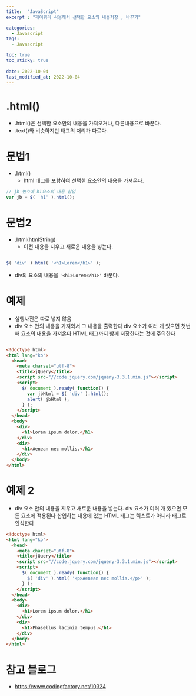 ```yaml
---
title:  "JavaScript"
excerpt : "제이쿼리 사용해서 선택한 요소의 내용저장 , 바꾸기"

categories:
  - Javascript
tags:
  - Javascript

toc: true
toc_sticky: true
 
date: 2022-10-04
last_modified_at: 2022-10-04
---
```


# .html()

- .html()은 선택한 요소안의 내용을 가져오거나, 다른내용으로 바꾼다.
- .text()와 비슷하지만 태그의 처리가 다르다.

# 문법1

- .html()
    - html 태그를 포함하여 선택한 요소안의 내용을 가져온다.

```javascript
// jb 변수에 h1요소의 내용 삽입
var jb = $( 'h1' ).html();

```

# 문법2

- .html(htmlString)
    - 이전 내용을 지우고 새로운 내용을 넣는다.

```javascript

$( 'div' ).html( '<h1>Lorem</h1>' );

```

- div의 요소의 내용을   `'<h1>Lorem</h1>'`  바꾼다.



# 예제
- 실행사진은 따로 넣지 않음
- div 요소 안의 내용을 가져와서 그 내용을 출력한다 div 요소가 여러 개 있으면 첫번째 요소의 내용을 가져온다 HTML 태그까지 함께 저장한다는 것에 주의한다


```html

<!doctype html>
<html lang="ko">
  <head>
    <meta charset="utf-8">
    <title>jQuery</title>
    <script src="//code.jquery.com/jquery-3.3.1.min.js"></script>
    <script>
      $( document ).ready( function() {
        var jbHtml = $( 'div' ).html();
        alert( jbHtml );
      } );
    </script>
  </head>
  <body>
    <div>
      <h1>Lorem ipsum dolor.</h1>
    </div>
    <div>
      <h1>Aenean nec mollis.</h1>
    </div>
  </body>
</html>

```


# 예제 2

- div 요소 안의 내용을 지우고 새로운 내용을 넣는다. div 요소가 여러 개 있으면 모든 요소에 적용된다 삽입하는 내용에 있는 HTML 태그는 텍스트가 아니라 태그로 인식한다

```html
<!doctype html>
<html lang="ko">
  <head>
    <meta charset="utf-8">
    <title>jQuery</title>
    <script src="//code.jquery.com/jquery-3.3.1.min.js"></script>
    <script>
      $( document ).ready( function() {
        $( 'div' ).html( '<p>Aenean nec mollis.</p>' );
      } );
    </script>
  </head>
  <body>
    <div>
      <h1>Lorem ipsum dolor.</h1>
    </div>
    <div>
      <h1>Phasellus lacinia tempus.</h1>
    </div>
  </body>
</html>

```

# 참고 블로그

- https://www.codingfactory.net/10324